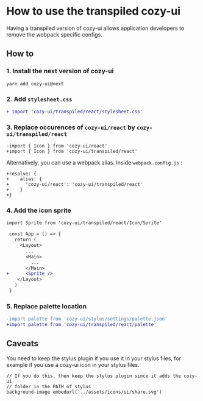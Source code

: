 # How to use the transpiled cozy-ui

Having a transpiled version of cozy-ui allows application developers to
remove the webpack specific configs.

## How to

### 1. Install the next version of cozy-ui

```
yarn add cozy-ui@next
```

### 2. Add `stylesheet.css`

```patch
+ import 'cozy-ui/transpiled/react/stylesheet.css'
```

### 3. Replace occurences of `cozy-ui/react` by `cozy-ui/transpiled/react`

```
-import { Icon } from 'cozy-ui/react'
+import { Icon } from 'cozy-ui/transpiled/react'
```

Alternatively, you can use a webpack alias. Inside `webpack.config.js` :

```
+resolve: {
+    alias: {
+      'cozy-ui/react': 'cozy-ui/transpiled/react'
+    }
+}
```

### 4. Add the icon sprite

```patch
import Sprite from 'cozy-ui/transpiled/react/Icon/Sprite'

 const App = () => {
   return (
     <Layout>
       ...
       <Main>
         ...
       </Main>
+      <Sprite />
    </Layout>
   )
 }
```

### 5. Replace palette location

```patch
-import palette from 'cozy-ui/stylus/settings/palette.json'
+import palette from 'cozy-ui/transpiled/react/palette'

```

## Caveats

You need to keep the stylus plugin if you use it in your stylus files, for example if you use a cozy-ui icon in your stylus files.

```stylus
// If you do this, then keep the stylus plugin since it adds the cozy-ui
// folder in the PATH of stylus    
background-image embedurl('../assets/icons/ui/share.svg')
```
